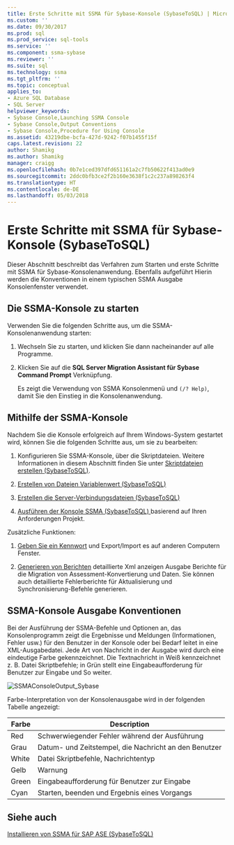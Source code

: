 ```yaml
---
title: Erste Schritte mit SSMA für Sybase-Konsole (SybaseToSQL) | Microsoft Docs
ms.custom: ''
ms.date: 09/30/2017
ms.prod: sql
ms.prod_service: sql-tools
ms.service: ''
ms.component: ssma-sybase
ms.reviewer: ''
ms.suite: sql
ms.technology: ssma
ms.tgt_pltfrm: ''
ms.topic: conceptual
applies_to:
- Azure SQL Database
- SQL Server
helpviewer_keywords:
- Sybase Console,Launching SSMA Console
- Sybase Console,Output Conventions
- Sybase Console,Procedure for Using Console
ms.assetid: 43219dbe-bcfa-427d-9242-f07b1455f15f
caps.latest.revision: 22
author: Shamikg
ms.author: Shamikg
manager: craigg
ms.openlocfilehash: 0b7e1ced397dfd651161a2c7fb50622f413ad0e9
ms.sourcegitcommit: 2ddc0bfb3ce2f2b160e3638f1c2c237a898263f4
ms.translationtype: HT
ms.contentlocale: de-DE
ms.lasthandoff: 05/03/2018
---
```

# <a name="getting-started-with-the-ssma-for-sybase-console-sybasetosql"></a>Erste Schritte mit SSMA für Sybase-Konsole (SybaseToSQL)
Dieser Abschnitt beschreibt das Verfahren zum Starten und erste Schritte mit SSMA für Sybase-Konsolenanwendung. Ebenfalls aufgeführt Hierin werden die Konventionen in einem typischen SSMA Ausgabe Konsolenfenster verwendet.  
  
## <a name="launching-the-ssma-console"></a>Die SSMA-Konsole zu starten  
Verwenden Sie die folgenden Schritte aus, um die SSMA-Konsolenanwendung starten:  
  
1.  Wechseln Sie zu starten, und klicken Sie dann nacheinander auf alle Programme.  
  
2.  Klicken Sie auf die **SQL Server Migration Assistant für Sybase Command Prompt** Verknüpfung.  
  
    Es zeigt die Verwendung von SSMA Konsolenmenü und `(/? Help)`, damit Sie den Einstieg in die Konsolenanwendung.  
  
## <a name="using-the-ssma-console"></a>Mithilfe der SSMA-Konsole  
Nachdem Sie die Konsole erfolgreich auf Ihrem Windows-System gestartet wird, können Sie die folgenden Schritte aus, um sie zu bearbeiten:  
  
1.  Konfigurieren Sie SSMA-Konsole, über die Skriptdateien. Weitere Informationen in diesem Abschnitt finden Sie unter [Skriptdateien erstellen &#40;SybaseToSQL&#41;](../../ssma/sybase/creating-script-files-sybasetosql.md).  
  
2.  [Erstellen von Dateien Variablenwert &#40;SybaseToSQL&#41;](../../ssma/sybase/creating-variable-value-files-sybasetosql.md)  
  
3.  [Erstellen die Server-Verbindungsdateien &#40;SybaseToSQL&#41;](../../ssma/sybase/creating-the-server-connection-files-sybasetosql.md)  
  
4.  [Ausführen der Konsole SSMA &#40;SybaseToSQL&#41; ](../../ssma/sybase/executing-the-ssma-console-sybasetosql.md) basierend auf Ihren Anforderungen Projekt. 
  
Zusätzliche Funktionen:  
  
1.  [Geben Sie ein Kennwort](http://msdn.microsoft.com/en-us/9b6a70f9-6840-4140-a059-bb7bd7ccc67c) und Export/Import es auf anderen Computern Fenster.  
  
2.  [Generieren von Berichten](http://msdn.microsoft.com/en-us/19278f6a-6d58-4867-9d71-c6228040466e) detaillierte Xml anzeigen Ausgabe Berichte für die Migration von Assessment-Konvertierung und Daten. Sie können auch detaillierte Fehlerberichte für Aktualisierung und Synchronisierung-Befehle generieren.  
  
## <a name="ssma-console-output-conventions"></a>SSMA-Konsole Ausgabe Konventionen  
Bei der Ausführung der SSMA-Befehle und Optionen an, das Konsolenprogramm zeigt die Ergebnisse und Meldungen (Informationen, Fehler usw.) für den Benutzer in der Konsole oder bei Bedarf leitet in eine XML-Ausgabedatei. Jede Art von Nachricht in der Ausgabe wird durch eine eindeutige Farbe gekennzeichnet. Die Textnachricht in Weiß kennzeichnet z. B. Datei Skriptbefehle; in Grün stellt eine Eingabeaufforderung für Benutzer zur Eingabe und So weiter.  
  
![SSMAConsoleOutput_Sybase](../../ssma/sybase/media/ssmaconsoleoutput_sybase.JPG "SSMAConsoleOutput_Sybase")  
  
Farbe-Interpretation von der Konsolenausgabe wird in der folgenden Tabelle angezeigt:  
  
|Farbe|Description|  
|---------|---------------|  
|Red|Schwerwiegender Fehler während der Ausführung|  
|Grau|Datum- und Zeitstempel, die Nachricht an den Benutzer|  
|White|Datei Skriptbefehle, Nachrichtentyp|  
|Gelb|Warnung|  
|Green|Eingabeaufforderung für Benutzer zur Eingabe|  
|Cyan|Starten, beenden und Ergebnis eines Vorgangs|  
  
## <a name="see-also"></a>Siehe auch  
[Installieren von SSMA für SAP ASE &#40;SybaseToSQL&#41;](../../ssma/sybase/installing-ssma-for-sybase-sybasetosql.md)  
